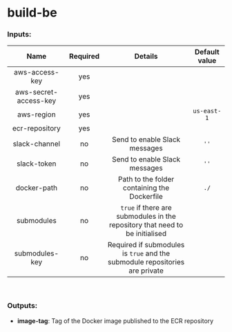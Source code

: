# build-be

### Inputs:

| Name  | Required | Details | Default value |
| :-----: | :---: | :--------: | :----: |
| aws-access-key | yes | | |
| aws-secret-access-key | yes | | |
| aws-region | yes | | `us-east-1` |
| ecr-repository | yes | | |
| slack-channel | no | Send to enable Slack messages | `''`|
| slack-token | no | Send to enable Slack messages | `''` |
| docker-path | no | Path to the folder containing the Dockerfile | `./` |
| submodules | no | `true` if there are submodules in the repository that need to be initialised | |
| submodules-key | no | Required if submodules is `true` and the submodule repositories are private | |

<br>

### Outputs:

- **image-tag**: Tag of the Docker image published to the ECR repository
